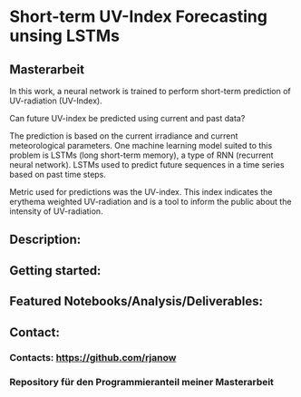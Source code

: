 # Short-term UV-Index Forecasting unsing LSTMs
## Masterarbeit
In this work, a neural network is trained to perform short-term prediction of UV-radiation (UV-Index).

Can future UV-index be predicted using current and past data?

The prediction is based on the current irradiance and current meteorological parameters.
One machine learning model suited to this problem is LSTMs (long short-term memory), a type of RNN (recurrent neural network). LSTMs used to predict future sequences in a time series based on past time steps.

Metric used for predictions was the UV-index. This index indicates the erythema weighted UV-radiation and is a tool to inform the public about the intensity of UV-radiation.

## Description:


## Getting started:


## Featured Notebooks/Analysis/Deliverables:


## Contact:

### Contacts: https://github.com/rjanow

### Repository für den Programmieranteil meiner Masterarbeit















